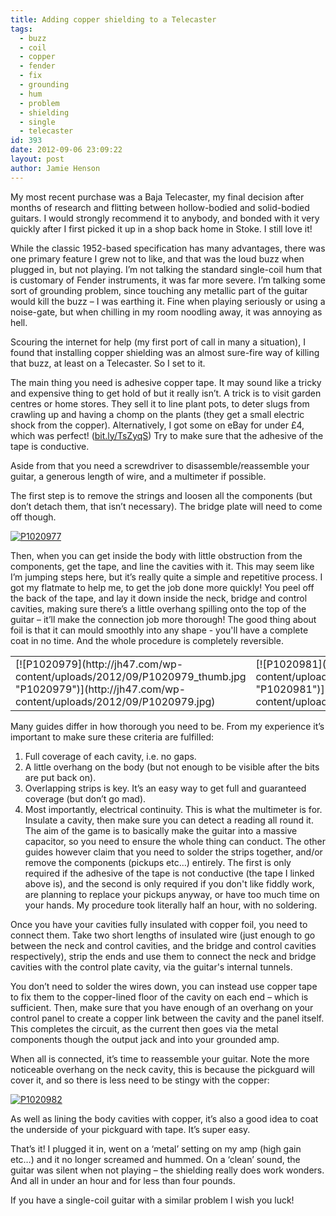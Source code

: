 ```yaml
---
title: Adding copper shielding to a Telecaster
tags:
  - buzz
  - coil
  - copper
  - fender
  - fix
  - grounding
  - hum
  - problem
  - shielding
  - single
  - telecaster
id: 393
date: 2012-09-06 23:09:22
layout: post
author: Jamie Henson
---
```


My most recent purchase was a Baja Telecaster, my final decision after months of research and flitting between hollow-bodied and solid-bodied guitars. I would strongly recommend it to anybody, and bonded with it very quickly after I first picked it up in a shop back home in Stoke. I still love it!

While the classic 1952-based specification has many advantages, there was one primary feature I grew not to like, and that was the loud buzz when plugged in, but not playing. I’m not talking the standard single-coil hum that is customary of Fender instruments, it was far more severe. I’m talking some sort of grounding problem, since touching any metallic part of the guitar would kill the buzz – I was earthing it. Fine when playing seriously or using a noise-gate, but when chilling in my room noodling away, it was annoying as hell.

<!-- more -->

Scouring the internet for help (my first port of call in many a situation), I found that installing copper shielding was an almost sure-fire way of killing that buzz, at least on a Telecaster. So I set to it.

The main thing you need is adhesive copper tape. It may sound like a tricky and expensive thing to get hold of but it really isn’t. A trick is to visit garden centres or home stores. They sell it to line plant pots, to deter slugs from crawling up and having a chomp on the plants (they get a small electric shock from the copper). Alternatively, I got some on eBay for under £4, which was perfect! ([bit.ly/TsZyqS](http://bit.ly/TsZyqS "http://bit.ly/TsZyqS")) Try to make sure that the adhesive of the tape is conductive.

Aside from that you need a screwdriver to disassemble/reassemble your guitar, a generous length of wire, and a multimeter if possible.

The first step is to remove the strings and loosen all the components (but don’t detach them, that isn’t necessary). The bridge plate will need to come off though.

[![P1020977](http://jh47.com/wp-content/uploads/2012/09/P1020977_thumb.jpg "P1020977")](http://jh47.com/wp-content/uploads/2012/09/P1020977.jpg)

Then, when you can get inside the body with little obstruction from the components, get the tape, and line the cavities with it. This may seem like I’m jumping steps here, but it’s really quite a simple and repetitive process. I got my flatmate to help me, to get the job done more quickly! You peel off the back of the tape, and lay it down inside the neck, bridge and control cavities, making sure there’s a little overhang spilling onto the top of the guitar – it’ll make the connection job more thorough! The good thing about foil is that it can mould smoothly into any shape - you'll have a complete coat in no time. And the whole procedure is completely reversible.
<table width="400" border="0" cellspacing="0" cellpadding="2">
<tbody>
<tr>
<td valign="top" width="200">[![P1020979](http://jh47.com/wp-content/uploads/2012/09/P1020979_thumb.jpg "P1020979")](http://jh47.com/wp-content/uploads/2012/09/P1020979.jpg)</td>
<td valign="top" width="200">[![P1020981](http://jh47.com/wp-content/uploads/2012/09/P1020981_thumb.jpg "P1020981")](http://jh47.com/wp-content/uploads/2012/09/P1020981.jpg)</td>
</tr>
</tbody>
</table>
Many guides differ in how thorough you need to be. From my experience it’s important to make sure these criteria are fulfilled:

1.  Full coverage of each cavity, i.e. no gaps.
2.  A little overhang on the body (but not enough to be visible after the bits are put back on).
3.  Overlapping strips is key. It’s an easy way to get full and guaranteed coverage (but don’t go mad).
4.  Most importantly, electrical continuity. This is what the multimeter is for. Insulate a cavity, then make sure you can detect a reading all round it. The aim of the game is to basically make the guitar into a massive capacitor, so you need to ensure the whole thing can conduct.
The other guides however claim that you need to solder the strips together, and/or remove the components (pickups etc…) entirely. The first is only required if the adhesive of the tape is not conductive (the tape I linked above is), and the second is only required if you don't like fiddly work, are planning to replace your pickups anyway, or have too much time on your hands. My procedure took literally half an hour, with no soldering.

Once you have your cavities fully insulated with copper foil, you need to connect them. Take two short lengths of insulated wire (just enough to go between the neck and control cavities, and the bridge and control cavities respectively), strip the ends and use them to connect the neck and bridge cavities with the control plate cavity, via the guitar's internal tunnels.

You don’t need to solder the wires down, you can instead use copper tape to fix them to the copper-lined floor of the cavity on each end – which is sufficient. Then, make sure that you have enough of an overhang on your control panel to create a copper link between the cavity and the panel itself. This completes the circuit, as the current then goes via the metal components though the output jack and into your grounded amp.

When all is connected, it’s time to reassemble your guitar. Note the more noticeable overhang on the neck cavity, this is because the pickguard will cover it, and so there is less need to be stingy with the copper:

[![P1020982](http://jh47.com/wp-content/uploads/2012/09/P1020982_thumb.jpg "P1020982")](http://jh47.com/wp-content/uploads/2012/09/P1020982.jpg)

As well as lining the body cavities with copper, it’s also a good idea to coat the underside of your pickguard with tape. It’s super easy.

That’s it! I plugged it in, went on a ‘metal’ setting on my amp (high gain etc…) and it no longer screamed and hummed. On a ‘clean’ sound, the guitar was silent when not playing – the shielding really does work wonders. And all in under an hour and for less than four pounds.

If you have a single-coil guitar with a similar problem I wish you luck!
